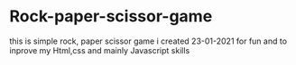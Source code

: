 # Rock-paper-scissor-game
this is simple rock, paper scissor game 
i created 23-01-2021 for fun and to inprove my Html,css and mainly Javascript skills

